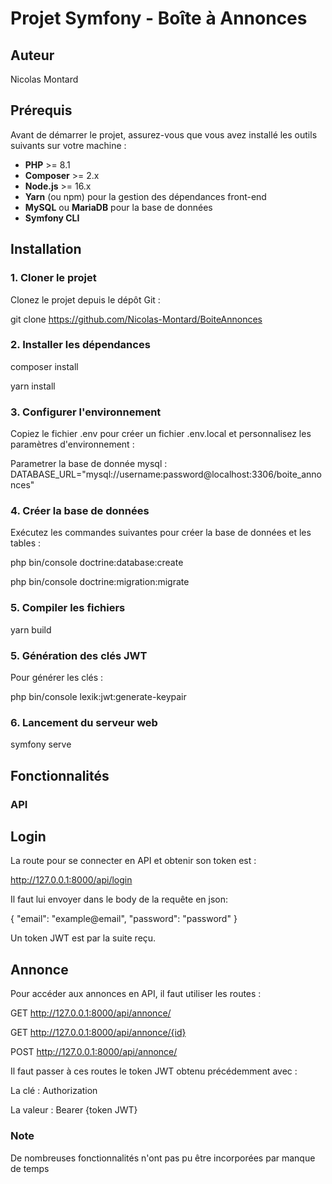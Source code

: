 # Projet Symfony - Boîte à Annonces

## Auteur
Nicolas Montard

## Prérequis

Avant de démarrer le projet, assurez-vous que vous avez installé les outils suivants sur votre machine :

- **PHP** >= 8.1
- **Composer** >= 2.x
- **Node.js** >= 16.x
- **Yarn** (ou npm) pour la gestion des dépendances front-end
- **MySQL** ou **MariaDB** pour la base de données
- **Symfony CLI**

## Installation

### 1. Cloner le projet

Clonez le projet depuis le dépôt Git :

git clone https://github.com/Nicolas-Montard/BoiteAnnonces

### 2. Installer les dépendances

composer install

yarn install


### 3. Configurer l'environnement

Copiez le fichier .env pour créer un fichier .env.local et personnalisez les paramètres d'environnement :

Parametrer la base de donnée mysql :
DATABASE_URL="mysql://username:password@localhost:3306/boite_annonces"

### 4. Créer la base de données

Exécutez les commandes suivantes pour créer la base de données et les tables :

php bin/console doctrine:database:create

php bin/console doctrine:migration:migrate

### 5. Compiler les fichiers

yarn build

### 5. Génération des clés JWT

Pour générer les clés :

php bin/console lexik:jwt:generate-keypair

### 6. Lancement du serveur web

symfony serve

## Fonctionnalités

### API

## Login

La route pour se connecter en API et obtenir son token est :

http://127.0.0.1:8000/api/login

Il faut lui envoyer dans le body de la requête en json:

{
    "email": "example@email",
    "password": "password"
}

Un token JWT est par la suite reçu.

## Annonce

Pour accéder aux annonces en API, il faut utiliser les routes :

GET http://127.0.0.1:8000/api/annonce/

GET http://127.0.0.1:8000/api/annonce/{id}

POST http://127.0.0.1:8000/api/annonce/

Il faut passer à ces routes le token JWT obtenu précédemment avec :

La clé : Authorization

La valeur : Bearer {token JWT}

### Note

De nombreuses fonctionnalités n'ont pas pu être incorporées par manque de temps